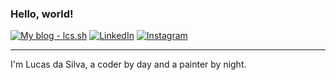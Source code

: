 ### Hello, world!

[![My blog - lcs.sh](https://img.shields.io/static/v1?label=Blog%20-%20lcs.sh&message=%20&color=blue&style=flat-square&logoColor=white)](https://lcs.sh/)
[![LinkedIn](https://img.shields.io/static/v1?label=LinkedIn&message=%20&color=blue&logo=LinkedIn&style=flat-square&logoColor=white)](https://www.linkedin.com/in/agtlucas)
[![Instagram](https://img.shields.io/static/v1?label=Check%20my%20art%20here&message=%20&color=blue&logo=Instagram&style=flat-square&logoColor=white)](https://www.instagram.com/_agtlucas)

---

I'm Lucas da Silva, a coder by day and a painter by night.

<img align='center' src="https://github-readme-stats.vercel.app/api?username=agtlucas&include_all_commits=true&show_icons=true" alt>



<!--
**AgtLucas/agtlucas** is a ✨ _special_ ✨ repository because its `README.md` (this file) appears on your GitHub profile.

Here are some ideas to get you started:

- 🔭 I’m currently working on ...
- 🌱 I’m currently learning ...
- 👯 I’m looking to collaborate on ...
- 🤔 I’m looking for help with ...
- 💬 Ask me about ...
- 📫 How to reach me: ...
- 😄 Pronouns: ...
- ⚡ Fun fact: ...
-->
